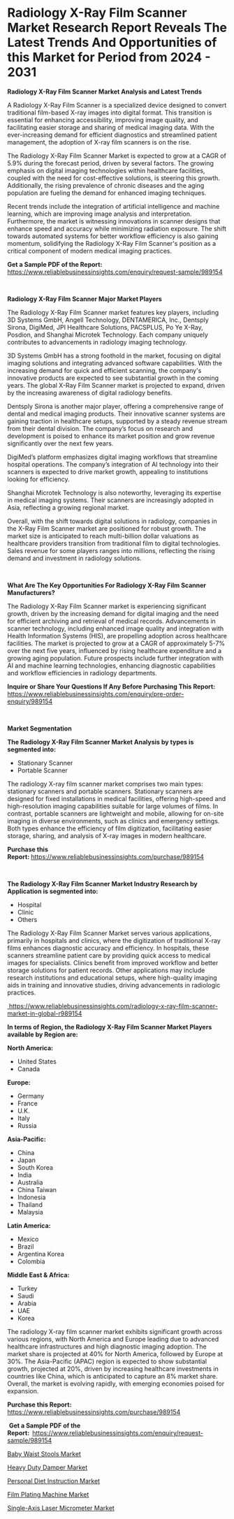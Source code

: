 <p><h1>Radiology X-Ray Film Scanner Market Research Report Reveals The Latest Trends And Opportunities of this Market for Period from 2024 - 2031</h1></p><p><strong>Radiology X-Ray Film Scanner Market Analysis and Latest Trends</strong></p>
<p><p>A Radiology X-Ray Film Scanner is a specialized device designed to convert traditional film-based X-ray images into digital format. This transition is essential for enhancing accessibility, improving image quality, and facilitating easier storage and sharing of medical imaging data. With the ever-increasing demand for efficient diagnostics and streamlined patient management, the adoption of X-ray film scanners is on the rise.</p><p>The Radiology X-Ray Film Scanner Market is expected to grow at a CAGR of 5.9% during the forecast period, driven by several factors. The growing emphasis on digital imaging technologies within healthcare facilities, coupled with the need for cost-effective solutions, is steering this growth. Additionally, the rising prevalence of chronic diseases and the aging population are fueling the demand for enhanced imaging techniques. </p><p>Recent trends include the integration of artificial intelligence and machine learning, which are improving image analysis and interpretation. Furthermore, the market is witnessing innovations in scanner designs that enhance speed and accuracy while minimizing radiation exposure. The shift towards automated systems for better workflow efficiency is also gaining momentum, solidifying the Radiology X-Ray Film Scanner's position as a critical component of modern medical imaging practices.</p></p>
<p><strong>Get a Sample PDF of the Report:&nbsp;</strong> <a href="https://www.reliablebusinessinsights.com/enquiry/request-sample/989154">https://www.reliablebusinessinsights.com/enquiry/request-sample/989154</a></p>
<p>&nbsp;</p>
<p><strong>Radiology X-Ray Film Scanner Major Market Players</strong></p>
<p><p>The Radiology X-Ray Film Scanner market features key players, including 3D Systems GmbH, Angell Technology, DENTAMERICA, Inc., Dentsply Sirona, DigiMed, JPI Healthcare Solutions, PACSPLUS, Po Ye X-Ray, Posdion, and Shanghai Microtek Technology. Each company uniquely contributes to advancements in radiology imaging technology.</p><p>3D Systems GmbH has a strong foothold in the market, focusing on digital imaging solutions and integrating advanced software capabilities. With the increasing demand for quick and efficient scanning, the company's innovative products are expected to see substantial growth in the coming years. The global X-Ray Film Scanner market is projected to expand, driven by the increasing awareness of digital radiology benefits.</p><p>Dentsply Sirona is another major player, offering a comprehensive range of dental and medical imaging products. Their innovative scanner systems are gaining traction in healthcare setups, supported by a steady revenue stream from their dental division. The company’s focus on research and development is poised to enhance its market position and grow revenue significantly over the next few years.</p><p>DigiMed’s platform emphasizes digital imaging workflows that streamline hospital operations. The company’s integration of AI technology into their scanners is expected to drive market growth, appealing to institutions looking for efficiency.</p><p>Shanghai Microtek Technology is also noteworthy, leveraging its expertise in medical imaging systems. Their scanners are increasingly adopted in Asia, reflecting a growing regional market.</p><p>Overall, with the shift towards digital solutions in radiology, companies in the X-Ray Film Scanner market are positioned for robust growth. The market size is anticipated to reach multi-billion dollar valuations as healthcare providers transition from traditional film to digital technologies. Sales revenue for some players ranges into millions, reflecting the rising demand and investment in radiology solutions.</p></p>
<p>&nbsp;</p>
<p><strong>What Are The Key Opportunities For Radiology X-Ray Film Scanner Manufacturers?</strong></p>
<p><p>The Radiology X-Ray Film Scanner market is experiencing significant growth, driven by the increasing demand for digital imaging and the need for efficient archiving and retrieval of medical records. Advancements in scanner technology, including enhanced image quality and integration with Health Information Systems (HIS), are propelling adoption across healthcare facilities. The market is projected to grow at a CAGR of approximately 5-7% over the next five years, influenced by rising healthcare expenditure and a growing aging population. Future prospects include further integration with AI and machine learning technologies, enhancing diagnostic capabilities and workflow efficiencies in radiology departments.</p></p>
<p><strong>Inquire or Share Your Questions If Any Before Purchasing This Report:</strong> <a href="https://www.reliablebusinessinsights.com/enquiry/pre-order-enquiry/989154">https://www.reliablebusinessinsights.com/enquiry/pre-order-enquiry/989154</a></p>
<p>&nbsp;</p>
<p><strong>Market Segmentation</strong></p>
<p><strong>The Radiology X-Ray Film Scanner Market Analysis by types is segmented into:</strong></p>
<p><ul><li>Stationary Scanner</li><li>Portable Scanner</li></ul></p>
<p><p>The radiology X-ray film scanner market comprises two main types: stationary scanners and portable scanners. Stationary scanners are designed for fixed installations in medical facilities, offering high-speed and high-resolution imaging capabilities suitable for large volumes of films. In contrast, portable scanners are lightweight and mobile, allowing for on-site imaging in diverse environments, such as clinics and emergency settings. Both types enhance the efficiency of film digitization, facilitating easier storage, sharing, and analysis of X-ray images in modern healthcare.</p></p>
<p><strong>Purchase this Report:&nbsp;</strong><a href="https://www.reliablebusinessinsights.com/purchase/989154">https://www.reliablebusinessinsights.com/purchase/989154</a></p>
<p>&nbsp;</p>
<p><strong>The Radiology X-Ray Film Scanner Market Industry Research by Application is segmented into:</strong></p>
<p><ul><li>Hospital</li><li>Clinic</li><li>Others</li></ul></p>
<p><p>The Radiology X-Ray Film Scanner Market serves various applications, primarily in hospitals and clinics, where the digitization of traditional X-ray films enhances diagnostic accuracy and efficiency. In hospitals, these scanners streamline patient care by providing quick access to medical images for specialists. Clinics benefit from improved workflow and better storage solutions for patient records. Other applications may include research institutions and educational setups, where high-quality imaging aids in training and innovative studies, driving advancements in radiologic practices.</p></p>
<p><a href="https://www.reliablebusinessinsights.com/radiology-x-ray-film-scanner-market-in-global-r989154">&nbsp;https://www.reliablebusinessinsights.com/radiology-x-ray-film-scanner-market-in-global-r989154</a></p>
<p><strong>In terms of Region, the Radiology X-Ray Film Scanner Market Players available by Region are:</strong></p>
<p>
    <p> <strong> North America: </strong>
        <ul>
            <li>United States</li>
            <li>Canada</li>
        </ul>
        </p> 
    <p> <strong> Europe: </strong>
        <ul>
            <li>Germany</li>
            <li>France</li>
            <li>U.K.</li>
            <li>Italy</li>
            <li>Russia</li>
        </ul>
        </p> 
    <p> <strong> Asia-Pacific: </strong>
        <ul>
            <li>China</li>
            <li>Japan</li>
            <li>South Korea</li>
            <li>India</li>
            <li>Australia</li>
            <li>China Taiwan</li>
            <li>Indonesia</li>
            <li>Thailand</li>
            <li>Malaysia</li>
        </ul>
        </p> 
    <p> <strong> Latin America: </strong>
        <ul>
            <li>Mexico</li>
            <li>Brazil</li>
            <li>Argentina Korea</li>
            <li>Colombia</li>
        </ul>
        </p> 
    <p> <strong> Middle East & Africa: </strong>
        <ul>
            <li>Turkey</li>
            <li>Saudi</li>
            <li>Arabia</li>
            <li>UAE</li>
            <li>Korea</li>
        </ul>
    </p>
    </p>
<p><p>The radiology X-ray film scanner market exhibits significant growth across various regions, with North America and Europe leading due to advanced healthcare infrastructures and high diagnostic imaging adoption. The market share is projected at 40% for North America, followed by Europe at 30%. The Asia-Pacific (APAC) region is expected to show substantial growth, projected at 20%, driven by increasing healthcare investments in countries like China, which is anticipated to capture an 8% market share. Overall, the market is evolving rapidly, with emerging economies poised for expansion.</p></p>
<p><strong>Purchase this Report: </strong><a href="https://www.reliablebusinessinsights.com/purchase/989154">https://www.reliablebusinessinsights.com/purchase/989154</a></p>
<p>&nbsp;<strong>Get a Sample PDF of the Report:&nbsp;&nbsp;</strong><a href="https://www.reliablebusinessinsights.com/enquiry/request-sample/989154">https://www.reliablebusinessinsights.com/enquiry/request-sample/989154</a></p>
<p><strong></strong></p>
<p><p><a href="https://medium.com/@donna_boxall/baby-waist-stools-market-overview-global-market-trends-and-future-prospects-from-2024-to-2031-bc7ec8301b50?postPublishedType=repub">Baby Waist Stools Market</a></p><p><a href="https://issuu.com/reportprime-2/docs/heavy-duty-damper-market-size-2030._c5fc81cb4cd8da">Heavy Duty Damper Market</a></p><p><a href="https://github.com/LacThu1/Market-Research-Report-List-1/blob/main/personal-diet-instruction-market.md">Personal Diet Instruction Market</a></p><p><a href="https://issuu.com/reportprime-2/docs/film-plating-machine-market-size-20_f5dd1919b814e7">Film Plating Machine Market</a></p><p><a href="https://medium.com/@donna_boxall/single-axis-laser-micrometer-market-outlook-and-forecast-from-2024-to-2031-df92ab25c598?postPublishedType=repub">Single-Axis Laser Micrometer Market</a></p></p>